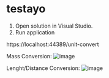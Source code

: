 # testayo

1) Open solution in Visual Studio.
2) Run application


https://localhost:44389/unit-convert

Mass Conversion:
![image](https://user-images.githubusercontent.com/63831842/113033021-28379380-91ae-11eb-9983-09fe8d0199b3.png)

Lenght/Distance Conversion:
![image](https://user-images.githubusercontent.com/63831842/113036112-7ef29c80-91b1-11eb-93ec-75847ec4b3bc.png)




